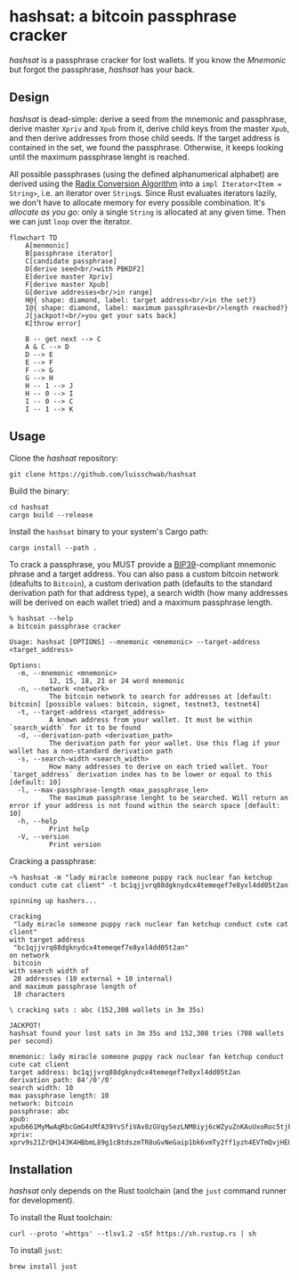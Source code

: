 # hashsat: a bitcoin passphrase cracker

_hashsat_ is a passphrase cracker for lost wallets. If you know the _Mnemonic_ but forgot the passphrase, _hashsat_ has your back.

## Design

_hashsat_ is dead-simple: derive a seed from the mnemonic and passphrase, derive master `Xpriv` and `Xpub` from it, derive child keys from the master `Xpub`, and then derive addresses from those child seeds. If the target address is contained in the set, we found the passphrase. Otherwise, it keeps looking until the maximum passphrase lenght is reached.

All possible passphrases (using the defined alphanumerical alphabet) are derived using the [Radix Conversion Algorithm](https://www.cs.colostate.edu/~cs270/.Spring12/Notes/NumberSystems) into a `impl Iterator<Item = String>`, i.e. an iterator over `String`s. Since Rust evaluates iterators lazily, we don't have to allocate memory for every possible combination. It's _allocate as you go_: only a single `String` is allocated at any given time. Then we can just `loop` over the iterator.

```mermaid
flowchart TD
    A[menmonic]
    B[passphrase iterator]
    C[candidate passphrase]
    D[derive seed<br/>with PBKDF2]
    E[derive master Xpriv]
    F[derive master Xpub]
    G[derive addresses<br/>in range]
    H@{ shape: diamond, label: target address<br/>in the set?}
    I@{ shape: diamond, label: maximum passphrase<br/>length reached?}
    J[jackpot!<br/>you get your sats back]
    K[throw error]

    B -- get next --> C
    A & C --> D
    D --> E
    E --> F
    F --> G
    G --> H
    H -- 1 --> J
    H -- 0 --> I
    I -- 0 --> C
    I -- 1 --> K

```

## Usage
Clone the _hashsat_ repository:
```shell
git clone https://github.com/luisschwab/hashsat
```

Build the binary:
```shell
cd hashsat
cargo build --release
```

Install the `hashsat` binary to your system's Cargo path:
```shell
cargo install --path .
```

To crack a passphrase, you MUST provide a [BIP39](https://bips.dev/39/)-compliant mnemonic phrase and a target address. You can also pass a custom bitcoin network (deafults to `Bitcoin`), a custom derivation path (defaults to the standard derivation path for that address type), a search width (how many addresses will be derived on each wallet tried) and a maximum passphrase length.
```shell
% hashsat --help
a bitcoin passphrase cracker

Usage: hashsat [OPTIONS] --mnemonic <mnemonic> --target-address <target_address>

Options:
  -m, --mnemonic <mnemonic>
          12, 15, 18, 21 or 24 word mnemonic
  -n, --network <network>
          The bitcoin network to search for addresses at [default: bitcoin] [possible values: bitcoin, signet, testnet3, testnet4]
  -t, --target-address <target_address>
          A known address from your wallet. It must be within `search_width` for it to be found
  -d, --derivation-path <derivation_path>
          The derivation path for your wallet. Use this flag if your wallet has a non-standard derivation path
  -s, --search-width <search_width>
          How many addresses to derive on each tried wallet. Your `target_address` derivation index has to be lower or equal to this [default: 10]
  -l, --max-passphrase-length <max_passphrase_len>
          The maximum passphrase lenght to be searched. Will return an error if your address is not found within the search space [default: 10]
  -h, --help
          Print help
  -V, --version
          Print version
```

Cracking a passphrase:
```shell
~% hashsat -m "lady miracle someone puppy rack nuclear fan ketchup conduct cute cat client" -t bc1qjjvrq88dgknydcx4temeqef7e8yxl4dd05t2an

spinning up hashers...

cracking
 "lady miracle someone puppy rack nuclear fan ketchup conduct cute cat client"
with target address
 "bc1qjjvrq88dgknydcx4temeqef7e8yxl4dd05t2an"
on network
 bitcoin
with search width of
 20 addresses (10 external + 10 internal)
and maximum passphrase length of
 10 characters

\ cracking sats : abc (152,308 wallets in 3m 35s)

JACKPOT!
hashsat found your lost sats in 3m 35s and 152,308 tries (708 wallets per second)

mnemonic: lady miracle someone puppy rack nuclear fan ketchup conduct cute cat client
target address: bc1qjjvrq88dgknydcx4temeqef7e8yxl4dd05t2an
derivation path: 84'/0'/0'
search width: 10
max passphrase length: 10
network: bitcoin
passphrase: abc
xpub: xpub661MyMwAqRbcGmG4sMfA39YvSfiVAv8zGVqySezLNM8iyj6cWZyuZnKAuUxoRoc5tjF15n41yN5HqKpdg6ZgZj5ya5FKFvSCHDEuATTMeAc
xpriv: xprv9s21ZrQH143K4HBbmL89g1cBtdszmTR8uGvNeGaip1bk6vmTy2ff1yzh4EVTmQvjHEU8GqRt6EgLt5QAUbS32vgAFkGjjgNxhiAhRaQECv7
```

## Installation

_hashsat_ only depends on the Rust toolchain (and the `just` command runner for development).

To install the Rust toolchain:
```shell
curl --proto '=https' --tlsv1.2 -sSf https://sh.rustup.rs | sh
```

To install `just`:
```shell
brew install just
```
